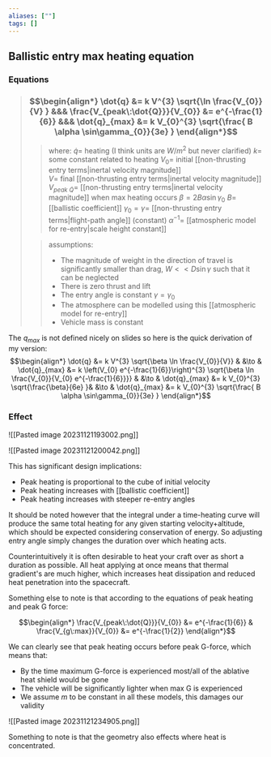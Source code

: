 ```yaml
---
aliases: [""]
tags: []
---
```


## Ballistic entry max heating equation

### Equations

> ### $$\begin{align*} \dot{q}  &= k V^{3} \sqrt{\ln \frac{V_{0}}{V} } &&& \frac{V_{peak\:\dot{Q}}}{V_{0}} &= e^{-\frac{1}{6}} &&& \dot{q}_{max} &= k V_{0}^{3}  \sqrt{\frac{ B \alpha \sin\gamma_{0}}{3e} } \end{align*}$$
>> where:
>> $\dot{q}=$ heating (I think units are $W/m^{2}$ but never clarified)
>> $k=$ some constant related to heating
>> $V_{0}=$ initial [[non-thrusting entry terms|inertal velocity magnitude]]      
>> $V=$ final [[non-thrusting entry terms|inertal velocity magnitude]]      
>> $V_{peak\:\dot{Q}}=$ [[non-thrusting entry terms|inertal velocity magnitude]] when max heating occurs
>> $\beta=2B \alpha \sin\gamma_{0}$
>> $B=$ [[ballistic coefficient]] 
>> $\gamma_{0}=\gamma=$ [[non-thrusting entry terms|flight-path angle]] (constant)
>> $\alpha^{-1}=$ [[atmospheric model for re-entry|scale height constant]]
>
>
>> assumptions:
>> - The magnitude of weight in the direction of travel is significantly smaller than drag, $W<<D\sin\gamma$ such that it can be neglected
>> - There is zero thrust and lift
>> - The entry angle is constant $\gamma=\gamma_{0}$
>> - The atmosphere can be modelled using this [[atmospheric model for re-entry]]
>> - Vehicle mass is constant

 
The $q_{max}$ is not defined nicely on slides so here is the quick derivation of my version:
$$\begin{align*}
 \dot{q}  &= k V^{3} \sqrt{\beta \ln \frac{V_{0}}{V}} & &\to &  \dot{q}_{max} &= k \left(V_{0} e^{-\frac{1}{6}}\right)^{3} \sqrt{\beta \ln \frac{V_{0}}{V_{0} e^{-\frac{1}{6}}}}  & &\to &  \dot{q}_{max} &= k V_{0}^{3}  \sqrt{\frac{\beta}{6e} }& &\to &  \dot{q}_{max} &= k V_{0}^{3}  \sqrt{\frac{ B \alpha \sin\gamma_{0}}{3e} }
\end{align*}$$

### Effect

![[Pasted image 20231121193002.png]]

![[Pasted image 20231121200042.png]]

This has significant design implications:
- Peak heating is proportional to the cube of initial velocity
- Peak heating increases with [[ballistic coefficient]]
- Peak heating increases with steeper re-entry angles

It should be noted however that the integral under a time-heating curve will produce the same total heating for any given starting velocity+altitude, which should be expected considering conservation of energy. So adjusting entry angle simply changes the duration over which heating acts.

Counterintuitively it is often desirable to heat your craft over as short a duration as possible. All heat applying at once means that thermal gradient's are much higher, which increases heat dissipation and reduced heat penetration into the spacecraft.

Something else to note is that according to the equations of peak heating and peak G force:

$$\begin{align*}
\frac{V_{peak\:\dot{Q}}}{V_{0}} &= e^{-\frac{1}{6}} &  \frac{V_{g\:max}}{V_{0}} &= e^{-\frac{1}{2}}
\end{align*}$$

We can clearly see that peak heating occurs before peak G-force, which means that:
- By the time maximum G-force is experienced most/all of the ablative heat shield would be gone
- The vehicle will be significantly lighter when max G is experienced
- We assume $m$ to be constant in all these models, this damages our validity 

![[Pasted image 20231121234905.png]]

Something to note is that the geometry also effects where heat is concentrated.
